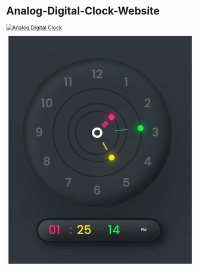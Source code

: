 # Analog-Digital-Clock-Website
[![Analog Digital Clock](https://img.shields.io/badge/Visit-blue.svg)](https://misskalyani.github.io/Analog-Digital-Clock-Website/)


<!--- <center><img src="clock.jpg" width="300" height="300" /></center>--->

<p align="center">

  <img src="clock.jpg">


</p>
